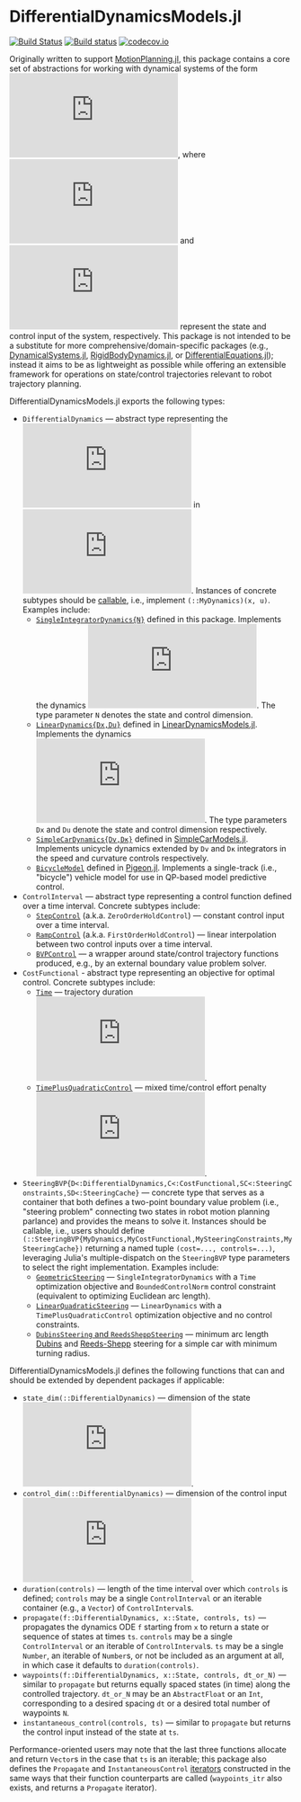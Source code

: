 # DifferentialDynamicsModels.jl

[![Build Status](https://travis-ci.org/schmrlng/DifferentialDynamicsModels.jl.svg?branch=master)](https://travis-ci.org/schmrlng/DifferentialDynamicsModels.jl)
[![Build status](https://ci.appveyor.com/api/projects/status/ppvx7g8cpt04fuvy?svg=true)](https://ci.appveyor.com/project/schmrlng/differentialdynamicsmodels-jl)
[![codecov.io](http://codecov.io/github/schmrlng/DifferentialDynamicsModels.jl/coverage.svg?branch=master)](http://codecov.io/github/schmrlng/DifferentialDynamicsModels.jl?branch=master)

Originally written to support [MotionPlanning.jl](https://github.com/schmrlng/MotionPlanning.jl), this package contains a core set of abstractions for working with dynamical systems of the form ![differential dynamics model](https://latex.codecogs.com/png.latex?%5Cinline%20%5Cdot%7Bx%7D%28t%29%20%3D%20f%28x%28t%29%2C%20u%28t%29%29), where ![x](https://latex.codecogs.com/png.latex?%5Cinline%20x) and ![u](https://latex.codecogs.com/png.latex?%5Cinline%20u) represent the state and control input of the system, respectively. This package is not intended to be a substitute for more comprehensive/domain-specific packages (e.g., [DynamicalSystems.jl](https://github.com/JuliaDynamics/DynamicalSystems.jl), [RigidBodyDynamics.jl](https://github.com/JuliaRobotics/RigidBodyDynamics.jl), or [DifferentialEquations.jl](https://github.com/JuliaDiffEq/DifferentialEquations.jl)); instead it aims to be as lightweight as possible while offering an extensible framework for operations on state/control trajectories relevant to robot trajectory planning.

DifferentialDynamicsModels.jl exports the following types:

- `DifferentialDynamics` — abstract type representing the ![f](https://latex.codecogs.com/png.latex?%5Cinline%20f) in ![differential dynamics model](https://latex.codecogs.com/png.latex?%5Cinline%20%5Cdot%7Bx%7D%20%3D%20f%28x%2Cu%29). Instances of concrete subtypes should be [callable](https://docs.julialang.org/en/latest/manual/methods/#Function-like-objects-1), i.e., implement `(::MyDynamics)(x, u)`. Examples include:
    - [`SingleIntegratorDynamics{N}`](https://github.com/schmrlng/DifferentialDynamicsModels.jl/blob/5111999292477f159eb444a2908ad85287185256/src/DifferentialDynamicsModels.jl#L150) defined in this package. Implements the dynamics ![single integrator dynamics](https://latex.codecogs.com/png.latex?%5Cinline%20f%28x%2C%20u%29%20%3D%20u). The type parameter `N` denotes the state and control dimension.
    - [`LinearDynamics{Dx,Du}`](https://github.com/schmrlng/LinearDynamicsModels.jl/blob/4f63c2be8c57b59a5c46f243ed0ad47213eac4de/src/LinearDynamicsModels.jl#L19) defined in [LinearDynamicsModels.jl](https://github.com/schmrlng/LinearDynamicsModels.jl). Implements the dynamics ![linear dynamics](https://latex.codecogs.com/png.latex?%5Cinline%20f%28x%2C%20u%29%20%3D%20Ax%20&plus;%20Bu%20&plus;%20c). The type parameters `Dx` and `Du` denote the state and control dimension respectively.
    - [`SimpleCarDynamics{Dv,Dκ}`](https://github.com/schmrlng/SimpleCarModels.jl/blob/8d9a97467b7b3c01733c71b46e829d0b25e6acb6/src/models.jl#L9) defined in [SimpleCarModels.jl](https://github.com/schmrlng/SimpleCarModels.jl). Implements unicycle dynamics extended by `Dv` and `Dκ` integrators in the speed and curvature controls respectively.
    - [`BicycleModel`](https://github.com/StanfordASL/Pigeon.jl/blob/48c479a801b0bc6bf11b59d312922e228d9e3481/src/vehicle_dynamics.jl#L90) defined in [Pigeon.jl](https://github.com/StanfordASL/Pigeon.jl). Implements a single-track (i.e., "bicycle") vehicle model for use in QP-based model predictive control.
- `ControlInterval` — abstract type representing a control function defined over a time interval. Concrete subtypes include:
    - [`StepControl`](https://github.com/schmrlng/DifferentialDynamicsModels.jl/blob/5111999292477f159eb444a2908ad85287185256/src/DifferentialDynamicsModels.jl#L67) (a.k.a. `ZeroOrderHoldControl`) — constant control input over a time interval.
    - [`RampControl`](https://github.com/schmrlng/DifferentialDynamicsModels.jl/blob/5111999292477f159eb444a2908ad85287185256/src/DifferentialDynamicsModels.jl#L86) (a.k.a. `FirstOrderHoldControl`) — linear interpolation between two control inputs over a time interval.
    - [`BVPControl`](https://github.com/schmrlng/DifferentialDynamicsModels.jl/blob/5111999292477f159eb444a2908ad85287185256/src/DifferentialDynamicsModels.jl#L107) — a wrapper around state/control trajectory functions produced, e.g., by an external boundary value problem solver.
- `CostFunctional` - abstract type representing an objective for optimal control. Concrete subtypes include:
    - [`Time`](https://github.com/schmrlng/DifferentialDynamicsModels.jl/blob/5111999292477f159eb444a2908ad85287185256/src/DifferentialDynamicsModels.jl#L25) — trajectory duration ![T](https://latex.codecogs.com/png.latex?%5Cinline%20T).
    - [`TimePlusQuadraticControl`](https://github.com/schmrlng/DifferentialDynamicsModels.jl/blob/5111999292477f159eb444a2908ad85287185256/src/DifferentialDynamicsModels.jl#L26) — mixed time/control effort penalty ![time plus quadratic control](https://latex.codecogs.com/svg.latex?%5Cinline%20%5Cint_0%5ET%20%281%20&plus;%20u%28t%29%5ET%20R%20u%28t%29%29%20%5Cmathop%7B%7D%5C%21%5Cmathrm%7Bd%7Dt).
- `SteeringBVP{D<:DifferentialDynamics,C<:CostFunctional,SC<:SteeringConstraints,SD<:SteeringCache}` — concrete type that serves as a container that both defines a two-point boundary value problem (i.e., "steering problem" connecting two states in robot motion planning parlance) and provides the means to solve it. Instances should be callable, i.e., users should define `(::SteeringBVP{MyDynamics,MyCostFunctional,MySteeringConstraints,MySteeringCache})` returning a named tuple `(cost=..., controls=...)`, leveraging Julia's multiple-dispatch on the `SteeringBVP` type parameters to select the right implementation. Examples include:
    - [`GeometricSteering`](https://github.com/schmrlng/DifferentialDynamicsModels.jl/blob/5111999292477f159eb444a2908ad85287185256/src/DifferentialDynamicsModels.jl#L160) — `SingleIntegratorDynamics` with a `Time` optimization objective and `BoundedControlNorm` control constraint (equivalent to optimizing Euclidean arc length).
    - [`LinearQuadraticSteering`](https://github.com/schmrlng/LinearDynamicsModels.jl/blob/master/src/LinearDynamicsModels.jl#L63) — `LinearDynamics` with a `TimePlusQuadraticControl` optimization objective and no control constraints.
    - [`DubinsSteering` and `ReedsSheppSteering`](https://github.com/schmrlng/SimpleCarModels.jl) — minimum arc length [Dubins](http://planning.cs.uiuc.edu/node821.html) and [Reeds-Shepp](http://planning.cs.uiuc.edu/node822.html) steering for a simple car with minimum turning radius.

DifferentialDynamicsModels.jl defines the following functions that can and should be extended by dependent packages if applicable:

- `state_dim(::DifferentialDynamics)` — dimension of the state ![x](https://latex.codecogs.com/png.latex?%5Cinline%20x).
- `control_dim(::DifferentialDynamics)` — dimension of the control input ![u](https://latex.codecogs.com/png.latex?%5Cinline%20u).
- `duration(controls)` — length of the time interval over which `controls` is defined; `controls` may be a single `ControlInterval` or an iterable container (e.g., a `Vector`) of `ControlInterval`s.
- `propagate(f::DifferentialDynamics, x::State, controls, ts)` — propagates the dynamics ODE `f` starting from `x` to return a state or sequence of states at times `ts`. `controls` may be a single `ControlInterval` or an iterable of `ControlInterval`s. `ts` may be a single `Number`, an iterable of `Number`s, or not be included as an argument at all, in which case it defaults to `duration(controls)`.
- `waypoints(f::DifferentialDynamics, x::State, controls, dt_or_N)` — similar to `propagate` but returns equally spaced states (in time) along the controlled trajectory. `dt_or_N` may be an `AbstractFloat` or an `Int`, corresponding to a desired spacing `dt` or a desired total number of waypoints `N`.
- `instantaneous_control(controls, ts)` — similar to `propagate` but returns the control input instead of the state at `ts`.

Performance-oriented users may note that the last three functions allocate and return `Vector`s in the case that `ts` is an iterable; this package also defines the `Propagate` and `InstantaneousControl` [iterators](https://docs.julialang.org/en/latest/manual/interfaces/#man-interface-iteration-1) constructed in the same ways that their function counterparts are called (`waypoints_itr` also exists, and returns a `Propagate` iterator).
